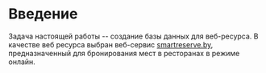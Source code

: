 # Введение
Задача настоящей работы -- создание базы данных для веб-ресурса. В качестве веб ресурса выбран веб-сервис [smartreserve.by](http://smartreserve.by), предназначенный для бронирования мест в ресторанах в режиме онлайн.